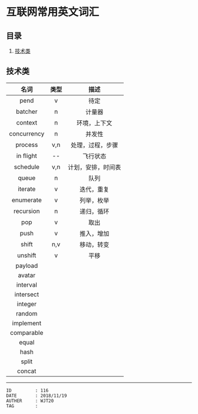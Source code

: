 
# 互联网常用英文词汇 #

## 目录 ##

1. [技术类](#href1)

## <a name="href1">技术类</a> ##

| 名词 | 类型 | 描述 |
| :--: | :--: | :--: |
| pend | v | 待定 |
| batcher | n | 计量器 |
| context | n | 环境，上下文 |
| concurrency | n | 并发性 |
| process | v,n | 处理，过程，步骤 |
| in flight | -- | 飞行状态 |
| schedule | v,n | 计划，安排，时间表 |
| queue | n | 队列 |
| iterate | v | 迭代，重复 |
| enumerate | v | 列举，枚举 |
| recursion | n | 递归，循环 |
| pop | v | 取出 |
| push | v | 推入，增加 |
| shift | n,v | 移动，转变 |
| unshift | v | 平移 |
| payload |  |  |
| avatar |  |  |
| interval | |
| intersect | |
| integer | |
| random | |
| implement | |
| comparable | |
| equal | |
| hash | |
| split | |
| concat | |

---

```
ID         : 116
DATE       : 2018/11/19
AUTHER     : WJT20
TAG        : 
```
